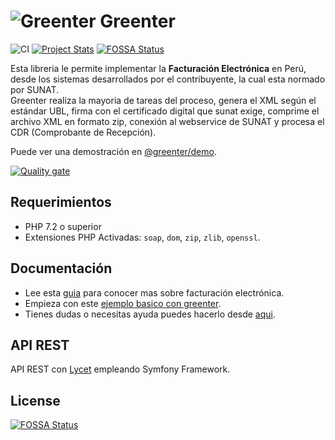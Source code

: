 # ![Greenter](https://cdn.giansalex.dev/images/github/greenter-ico.png) Greenter
![CI](https://github.com/thegreenter/greenter/workflows/CI/badge.svg)
[![Project Stats](https://www.openhub.net/p/greenter/widgets/project_thin_badge.gif)](https://www.openhub.net/p/greenter)
[![FOSSA Status](https://app.fossa.io/api/projects/git%2Bgithub.com%2Fthegreenter%2Fgreenter.svg?type=shield)](https://app.fossa.io/projects/git%2Bgithub.com%2Fthegreenter%2Fgreenter?ref=badge_shield)
    
Esta libreria le permite implementar la **Facturación Electrónica** en Perú, desde los sistemas desarrollados por el 
contribuyente, la cual esta normado por SUNAT.   
Greenter realiza la mayoria de tareas del proceso, genera el XML según el estándar UBL, firma con el certificado digital que sunat exige,
comprime el archivo XML en formato zip, conexión al webservice de SUNAT y procesa el CDR (Comprobante de Recepción).

Puede ver una demostración en [@greenter/demo](https://github.com/thegreenter/demo).

[![Quality gate](https://sonarcloud.io/api/project_badges/quality_gate?project=thegreenter_greenter)](https://sonarcloud.io/dashboard?id=thegreenter_greenter)

## Requerimientos
- PHP 7.2 o superior
- Extensiones PHP Activadas: `soap`, `dom`, `zip`, `zlib`, `openssl`.

## Documentación
- Lee esta [guia](https://fe-primer.greenter.dev/) para conocer mas sobre facturación electrónica.
- Empieza con este [ejemplo basico con greenter](https://greenter.dev/starter/).
- Tienes dudas o necesitas ayuda puedes hacerlo desde [aqui](https://community.greenter.dev/).

## API REST
API REST con [Lycet](https://github.com/giansalex/lycet) empleando Symfony Framework.

## License
[![FOSSA Status](https://app.fossa.io/api/projects/git%2Bgithub.com%2Fthegreenter%2Fgreenter.svg?type=large)](https://app.fossa.io/projects/git%2Bgithub.com%2Fthegreenter%2Fgreenter?ref=badge_large)